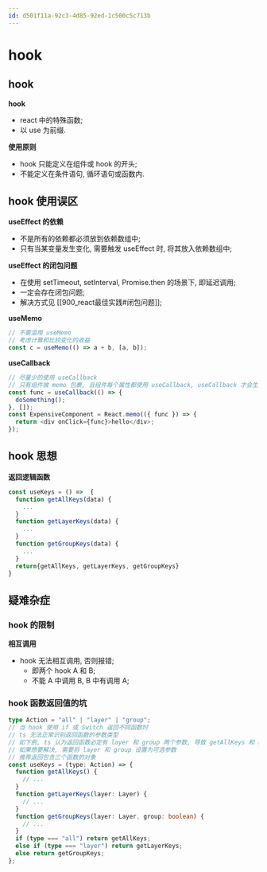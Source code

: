 ```yaml
---
id: d501f11a-92c3-4d85-92ed-1c500c5c713b
---
```


# hook

## hook

**hook**

- react 中的特殊函数;
- 以 use 为前缀.

**使用原则**

- hook 只能定义在组件或 hook 的开头;
- 不能定义在条件语句, 循环语句或函数内.

## hook 使用误区

**useEffect 的依赖**

- 不是所有的依赖都必须放到依赖数组中;
- 只有当某变量发生变化, 需要触发 useEffect 时, 将其放入依赖数组中;

**useEffect 的闭包问题**

- 在使用 setTimeout, setInterval, Promise.then 的场景下, 即延迟调用;
- 一定会存在闭包问题;
- 解决方式见 [[900_react最佳实践#闭包问题]];

**useMemo**

```typescript
// 不要滥用 useMemo
// 考虑计算和比较变化的收益
const c = useMemo(() => a + b, [a, b]);
```

**useCallback**

```typescript
// 尽量少的使用 useCallback
// 只有组件被 memo 包裹, 且组件每个属性都使用 useCallback, useCallback 才会生效
const func = useCallback(() => {
  doSomething();
}, []);
const ExpensiveComponent = React.memo(({ func }) => {
  return <div onClick={func}>hello</div>;
});
```

## hook 思想

**返回逻辑函数**

```typescript
const useKeys = () =>  {
  function getAllKeys(data) {
    ...
  }
  function getLayerKeys(data) {
    ...
  }
  function getGroupKeys(data) {
    ...
  }
  return{getAllKeys, getLayerKeys, getGroupKeys}
}
```

## 疑难杂症

### hook 的限制

**相互调用**

- hook 无法相互调用, 否则报错;
  - 即两个 hook A 和 B;
  - 不能 A 中调用 B, B 中有调用 A;

### hook 函数返回值的坑

```typescript
type Action = "all" | "layer" | "group";
// 当 hook 使用 if 或 Switch 返回不同函数时
// ts 无法正常识别返回函数的参数类型
// 如下例, ts 认为返回函数必定有 layer 和 group 两个参数, 导致 getAllKeys 和 getLayerKeys 无法使用, 原因不详
// 如果想要解决, 需要将 layer 和 group 设置为可选参数
// 推荐返回包含三个函数的对象
const useKeys = (type: Action) => {
  function getAllKeys() {
    // ...
  }
  function getLayerKeys(layer: Layer) {
    // ...
  }
  function getGroupKeys(layer: Layer, group: boolean) {
    // ...
  }
  if (type === "all") return getAllKeys;
  else if (type === "layer") return getLayerKeys;
  else return getGroupKeys;
};
```
